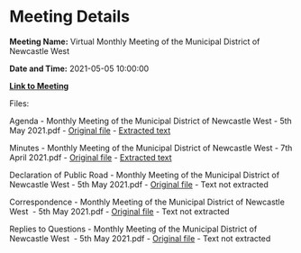 # Meeting Details

**Meeting Name:** Virtual Monthly Meeting of the Municipal District of Newcastle West

**Date and Time:** 2021-05-05 10:00:00

**[Link to Meeting](https://www.limerick.ie/council/whats-on/monthly-meeting-municipal-district-newcastle-west-61)**

Files: 

Agenda - Monthly Meeting of the Municipal District of Newcastle West - 5th May 2021.pdf - [Original file](https://www.limerick.ie/sites/default/files/media/documents/2021-04/00-2021-05-05-agenda.pdf) - [Extracted text](./Agenda%20-%C2%A0Monthly%20Meeting%20of%20the%20Municipal%20District%20of%20Newcastle%20West%20-%205th%20May%202021.md)

Minutes - Monthly Meeting of the Municipal District of Newcastle West - 7th April 2021.pdf - [Original file](https://www.limerick.ie/sites/default/files/media/documents/2021-04/01-2021-04-07-minutes-april.pdf) - [Extracted text](./Minutes%20-%C2%A0Monthly%20Meeting%20of%20the%20Municipal%20District%20of%20Newcastle%20West%20-%207th%20April%202021.md)

Declaration of Public Road - Monthly Meeting of the Municipal District of Newcastle West - 5th May 2021.pdf - [Original file](https://www.limerick.ie/sites/default/files/media/documents/2021-04/02-2021-05-05-delcaration-of-public-road.pdf) - Text not extracted

Correspondence - Monthly Meeting of the Municipal District of Newcastle West  - 5th May 2021.pdf - [Original file](https://www.limerick.ie/sites/default/files/media/documents/2021-04/18-2021-05-05-correspondence-.pdf) - Text not extracted

Replies to Questions - Monthly Meeting of the Municipal District of Newcastle West  - 5th May 2021.pdf - [Original file](https://www.limerick.ie/sites/default/files/media/documents/2021-05/2021-05-05-replies-to-questions-.pdf) - Text not extracted


